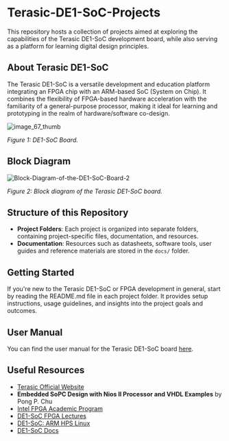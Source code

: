 # Terasic-DE1-SoC-Projects
This repository hosts a collection of projects aimed at exploring the capabilities of the Terasic DE1-SoC development board, while also serving as a platform for learning digital design principles.

## About Terasic DE1-SoC
The Terasic DE1-SoC is a versatile development and education platform integrating an FPGA chip with an ARM-based SoC (System on Chip). It combines the flexibility of FPGA-based hardware acceleration with the familiarity of a general-purpose processor, making it ideal for learning and prototyping in the realm of hardware/software co-design.

![image_67_thumb](https://github.com/ojakinlade/Terasic-DE1-SoC-Projects/assets/42944862/31ed70fe-ab1f-413a-92be-d83fea180708)

*Figure 1: DE1-SoC Board.*
## Block Diagram
![Block-Diagram-of-the-DE1-SoC-Board-2](https://github.com/ojakinlade/Terasic-DE1-SoC-Projects/assets/42944862/8a724ae7-da8d-4df0-9b77-7d5bc5238ffe)

*Figure 2: Block diagram of the Terasic DE1-SoC board.*

## Structure of this Repository
- **Project Folders**: Each project is organized into separate folders, containing project-specific files, documentation, and resources.
- **Documentation**: Resources such as datasheets, software tools, user guides and reference materials are stored in the `docs/` folder.

## Getting Started
If you're new to the Terasic DE1-SoC or FPGA development in general, start by reading the README.md file in each project folder. It provides setup instructions, usage guidelines, and insights into the project goals and outcomes.

## User Manual
You can find the user manual for the Terasic DE1-SoC board [here](docs/DE1-SoC_User_manual_revf.pdf).

## Useful Resources
-  [Terasic Official Website](https://www.terasic.com.tw/cgi-bin/page/archive.pl?Language=English&CategoryNo=205&No=836&PartNo=1#contents)
-  **Embedded SoPC Design with Nios II Processor and VHDL Examples** by Pong P. Chu
-  [Intel FPGA Academic Program](https://fpgacademy.org/index.html)
-  [DE1-SoC FPGA Lectures](https://www.youtube.com/playlist?list=PLDqMkB5cbBA4OW0fDTu1FY6aw4uBWOpBa)
-  [DE1-SoC: ARM HPS Linux](https://people.ece.cornell.edu/land/courses/ece5760/DE1_SOC/HPS_peripherials/linux_index.html)
-  [DE1-SoC Docs](https://people.ece.cornell.edu/land/courses/ece5760/DE1_SOC/index.html)
